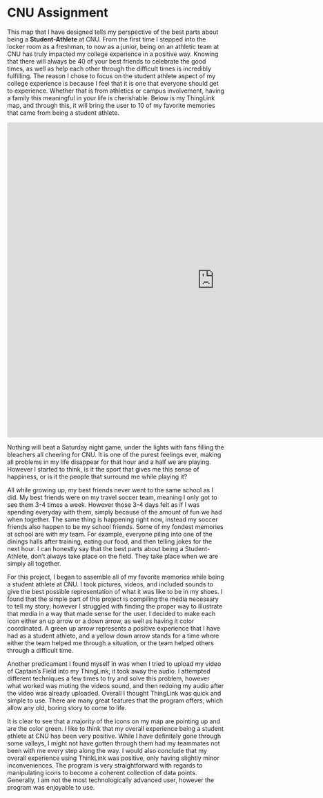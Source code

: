   # CNU Assignment
  
  This map that I have designed tells my perspective of the best parts about being a **Student-Athlete** at CNU. From the first time I stepped into the locker room as a freshman, to now as a junior, being on an athletic team at CNU has truly impacted my college experience in a positive way. Knowing that there will always be 40 of your best friends to celebrate the good times, as well as help each other through the difficult times is incredibly fulfilling. The reason I chose to focus on the student athlete aspect of my college experience is because I feel that it is one that everyone should get to experience. Whether that is from athletics or campus involvement, having a family this meaningful in your life is cherishable. Below is my ThingLink map, and through this, it will bring the user to 10 of my favorite memories that came from being a student athlete.
  
<iframe width="960" height="729.2193308550186" data-original-width="1614" data-original-height="1226" src="https://www.thinglink.com/card/1499043654310821891" type="text/html" frameborder="0" webkitallowfullscreen mozallowfullscreen allowfullscreen scrolling="no"></iframe><script async src="//cdn.thinglink.me/jse/responsive.js"></script>

 
 Nothing will beat a Saturday night game, under the lights with fans filling the bleachers all cheering for CNU. It is one of the purest feelings ever, making all problems in my life disappear for that hour and a half we are playing. However I started to think, is it the sport that gives me this sense of happiness, or is it the people that surround me while playing it? 

  All while growing up, my best friends never went to the same school as I did. My best friends were on my travel soccer team, meaning I only got to see them 3-4 times a week. However those 3-4 days felt as if I was spending everyday with them, simply because of the amount of fun we had when together.  The same thing is happening right now, instead my soccer friends also happen to be my school friends. Some of my fondest memories at school are with my team. For example, everyone piling into one of the dinings halls after training, eating our food, and then telling jokes for the next hour. I can honestly say that the best parts about being a Student-Athlete, don’t always take place on the field. They take place when we are simply all together.

  For this project, I began to assemble all of my favorite memories while being a student athlete at CNU. I took pictures, videos, and included sounds to give the best possible representation of what it was like to be in my shoes. I found that the simple part of this project is compiling the media necessary to tell my story; however I struggled with finding the proper way to illustrate that media in a way that made sense for the user. I decided to make each icon either an up arrow or a down arrow, as well as having it color coordinated. A green up arrow represents a positive experience that I have had as a student athlete, and a yellow down arrow stands for a time where either the team helped me through a situation, or the team helped others through a difficult time. 

  Another predicament I found myself in was when I tried to upload my video of Captain’s Field into my ThingLink, it took away the audio. I attempted different techniques a few times to try and solve this problem, however what worked was muting the videos sound, and then redoing my audio after the video was already uploaded. Overall I thought ThingLink was quick and simple to use. There are many great features that the program offers, which allow any old, boring story to come to life. 

  It is clear to see that a majority of the icons on my map are pointing up and are the color green. I like to think that my overall experience being a student athlete at CNU has been very positive. While I have definitely gone through some valleys, I might not have gotten through them had my teammates not been with me every step along the way. I would also conclude that my overall experience using ThinkLink was positive, only having slightly minor inconveniences. The program is very straightforward with regards to manipulating icons to become a coherent collection of data points. Generally, I am not the most technologically advanced user, however the program was enjoyable to use.
